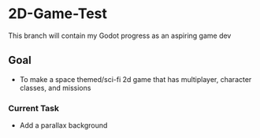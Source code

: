 # 2D-Game-Test

This branch will contain my Godot progress as an aspiring game dev

## Goal

- To make a space themed/sci-fi 2d game that has multiplayer, character classes, and missions

### Current Task

- Add a parallax background
